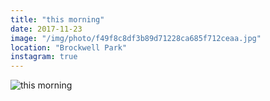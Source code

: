 ```yaml
---
title: "this morning"
date: 2017-11-23
image: "/img/photo/f49f8c8df3b89d71228ca685f712ceaa.jpg"
location: "Brockwell Park"
instagram: true
---
```


![this morning](/img/photo/f49f8c8df3b89d71228ca685f712ceaa.jpg)
